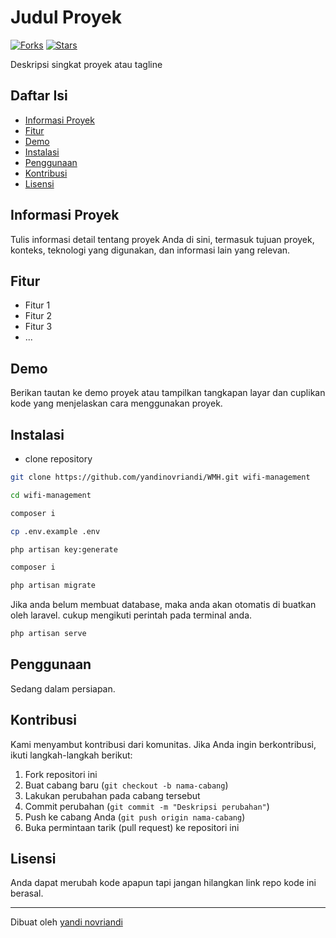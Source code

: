 # Judul Proyek

[![Forks](https://img.shields.io/badge/forks-44-blue)](#)
[![Stars](https://img.shields.io/badge/stars-13-yellow)](#)

Deskripsi singkat proyek atau tagline

## Daftar Isi

- [Informasi Proyek](#informasi-proyek)
- [Fitur](#fitur)
- [Demo](#demo)
- [Instalasi](#instalasi)
- [Penggunaan](#penggunaan)
- [Kontribusi](#kontribusi)
- [Lisensi](#lisensi)

## Informasi Proyek

Tulis informasi detail tentang proyek Anda di sini, termasuk tujuan proyek, konteks, teknologi yang digunakan, dan informasi lain yang relevan.

## Fitur

- Fitur 1
- Fitur 2
- Fitur 3
- ...

## Demo

Berikan tautan ke demo proyek atau tampilkan tangkapan layar dan cuplikan kode yang menjelaskan cara menggunakan proyek.

## Instalasi 
- clone repository 
```bash
git clone https://github.com/yandinovriandi/WMH.git wifi-management
```
```bash
cd wifi-management
```
```bash
composer i
```
```bash
cp .env.example .env
```
```bash
php artisan key:generate
```
```bash
composer i
```
```bash
php artisan migrate
```
Jika anda belum membuat database, maka anda akan otomatis di buatkan oleh laravel. cukup mengikuti perintah pada terminal anda.
```bash
php artisan serve
```
## Penggunaan

Sedang dalam persiapan.

## Kontribusi

Kami menyambut kontribusi dari komunitas. Jika Anda ingin berkontribusi, ikuti langkah-langkah berikut:

1. Fork repositori ini
2. Buat cabang baru (`git checkout -b nama-cabang`)
3. Lakukan perubahan pada cabang tersebut
4. Commit perubahan (`git commit -m "Deskripsi perubahan"`)
5. Push ke cabang Anda (`git push origin nama-cabang`)
6. Buka permintaan tarik (pull request) ke repositori ini

## Lisensi

Anda dapat merubah kode apapun tapi jangan hilangkan link repo kode ini berasal.

---
Dibuat oleh [yandi novriandi](https://github.com/yandinovriandi)
